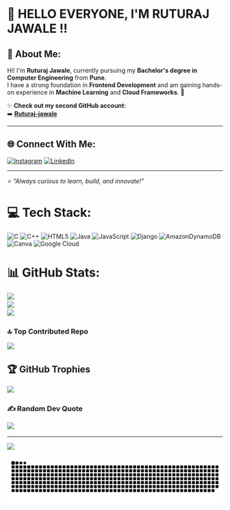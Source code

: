 <!--
**Rutur89/Rutur89** is a ✨ _special_ ✨ repository because its `README.md` (this file) appears on your GitHub profile.

Here are some ideas to get you started:


- 🔭 I’m currently working on ...
- 🌱 I’m currently learning ...
- 👯 I’m looking to collaborate on ...
- 🤔 I’m looking for help with ...
- 💬 Ask me about ...
- 📫 How to reach me: ...
- 😄 Pronouns: ...
- ⚡ Fun fact: ...
-->
# 👋 HELLO EVERYONE, I'M **RUTURAJ JAWALE** !!

## 💫 About Me:
Hi! I'm **Ruturaj Jawale**, currently pursuing my **Bachelor's degree in Computer Engineering** from **Pune**.  
I have a strong foundation in **Frontend Development** and am gaining hands-on experience in **Machine Learning** and **Cloud Frameworks**. 🚀  

✨ **Check out my second GitHub account:**  
➡️ **[Ruturaj-jawale](https://github.com/Ruturaj-jawale)**  

---

## 🌐 Connect With Me:
[![Instagram](https://img.shields.io/badge/Instagram-%23E4405F.svg?logo=Instagram&logoColor=white)](https://www.instagram.com/rutu_jawale2108?igsh=MWY0c3gxMzEyZ214Yg==)
[![LinkedIn](https://img.shields.io/badge/LinkedIn-%230077B5.svg?logo=linkedin&logoColor=white)](https://www.linkedin.com/in/ruturaj-p-jawale)

---

⭐ *“Always curious to learn, build, and innovate!”*

# 💻 Tech Stack:
![C](https://img.shields.io/badge/c-%2300599C.svg?style=for-the-badge&logo=c&logoColor=white) ![C++](https://img.shields.io/badge/c++-%2300599C.svg?style=for-the-badge&logo=c%2B%2B&logoColor=white) ![HTML5](https://img.shields.io/badge/html5-%23E34F26.svg?style=for-the-badge&logo=html5&logoColor=white) ![Java](https://img.shields.io/badge/java-%23ED8B00.svg?style=for-the-badge&logo=openjdk&logoColor=white) ![JavaScript](https://img.shields.io/badge/javascript-%23323330.svg?style=for-the-badge&logo=javascript&logoColor=%23F7DF1E) ![Django](https://img.shields.io/badge/django-%23092E20.svg?style=for-the-badge&logo=django&logoColor=white) ![AmazonDynamoDB](https://img.shields.io/badge/Amazon%20DynamoDB-4053D6?style=for-the-badge&logo=Amazon%20DynamoDB&logoColor=white) ![Canva](https://img.shields.io/badge/Canva-%2300C4CC.svg?style=for-the-badge&logo=Canva&logoColor=white) ![Google Cloud](https://img.shields.io/badge/GoogleCloud-%234285F4.svg?style=for-the-badge&logo=google-cloud&logoColor=white)
# 📊 GitHub Stats:
<div align="centre">
  
 ![](https://github-readme-stats.vercel.app/api?username=Rutur89&theme=radical&hide_border=false&include_all_commits=true&count_private=true)<br/>
![](https://github-readme-streak-stats.herokuapp.com/?user=Rutur89&theme=radical&hide_border=false)<br/>
![](https://github-readme-stats.vercel.app/api/top-langs/?username=Rutur89&theme=radical&hide_border=false&include_all_commits=true&count_private=true&layout=compact)

### 🔝 Top Contributed Repo
![](https://github-contributor-stats.vercel.app/api?username=Rutur89&limit=5&theme=dracula&combine_all_yearly_contributions=true)

## 🏆 GitHub Trophies
![](https://github-profile-trophy.vercel.app/?username=Rutur89&theme=darkhub&no-frame=false&no-bg=false&margin-w=4)

### ✍️ Random Dev Quote
![](https://quotes-github-readme.vercel.app/api?type=horizontal&theme=radical)



---
[![](https://visitcount.itsvg.in/api?id=Rutur89&icon=4&color=0)](https://visitcount.itsvg.in)

<!-- Proudly created with GPRM ( https://gprm.itsvg.in ) -->
<!-- Snake Animation -->
<img src="https://raw.githubusercontent.com/Platane/snk/output/github-contribution-grid-snake.svg" alt="Snake animation" />

<!-- Clear Float -->
<br clear="both">
